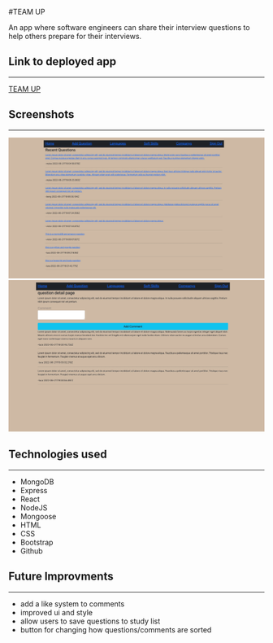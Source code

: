 #TEAM UP

An app where software engineers can share their interview questions to help others prepare for their interviews.

## Link to deployed app
---
[TEAM UP](https://team-up-project-4.herokuapp.com/home)

## Screenshots
---
![Home page](/images/homePage.jpeg)
![Question detail](/images/questionDetail.jpeg)

## Technologies used
---
- MongoDB
- Express
- React
- NodeJS
- Mongoose
- HTML
- CSS
- Bootstrap
- Github

## Future Improvments
---
- add a like system to comments
- improved ui and style
- allow users to save questions to study list
- button for changing how questions/comments are sorted 

